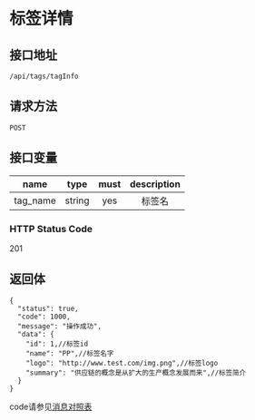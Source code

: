 # 标签详情

## 接口地址

`/api/tags/tagInfo`

## 请求方法

```POST ```

## 接口变量

| name     | type     | must     | description |
|----------|:--------:|:--------:|:--------:|
| tag_name  | string   | yes      | 标签名  |

### HTTP Status Code

201

## 返回体

```json5
{
  "status": true,
  "code": 1000,
  "message": "操作成功",
  "data": {
    "id": 1,//标签id
    "name": "PP",//标签名字
    "logo": "http://www.test.com/img.png",//标签logo
    "summary": "供应链的概念是从扩大的生产概念发展而来",//标签简介
  }
}
``` 

code请参见[消息对照表](消息对照表.md)
